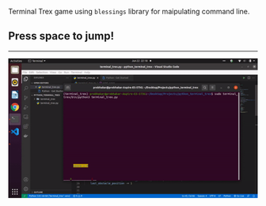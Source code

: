 Terminal Trex game using `blessings` library for maipulating command line.

## Press space to jump!

---

<img src="./sample/terminal_trex.gif" alt="gif">

